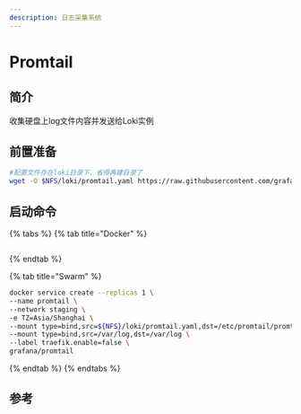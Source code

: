 ```yaml
---
description: 日志采集系统
---
```


# Promtail

## 简介

收集硬盘上log文件内容并发送给Loki实例



## 前置准备

```bash
#配置文件存在loki目录下，省得再建目录了
wget -O $NFS/loki/promtail.yaml https://raw.githubusercontent.com/grafana/loki/main/clients/cmd/promtail/promtail-docker-config.yaml
```

## 启动命令

{% tabs %}
{% tab title="Docker" %}
```bash

```
{% endtab %}

{% tab title="Swarm" %}
```bash
docker service create --replicas 1 \
--name promtail \
--network staging \
-e TZ=Asia/Shanghai \
--mount type=bind,src=${NFS}/loki/promtail.yaml,dst=/etc/promtail/promtail.yaml \
--mount type=bind,src=/var/log,dst=/var/log \
--label traefik.enable=false \
grafana/promtail
```
{% endtab %}
{% endtabs %}



## 参考

